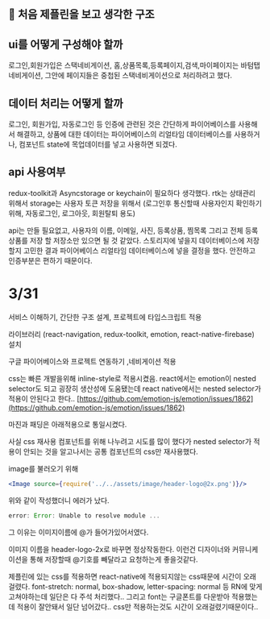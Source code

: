 ## 💭 처음 제플린을 보고 생각한 구조

## ui를 어떻게 구성해야 할까

로그인,회원가입은 스택네비게이션, 홈,상품목록,등록페이지,검색,마이페이지는 바텀탭 네비게이션, 그안에 페이지들은 중첩된 스택네비게이션으로 처리하려고 했다.

## 데이터 처리는 어떻게 할까

로그인, 회원가입, 자동로그인 등 인증에 관련된 것은 간단하게 파이어베이스를 사용해서 해결하고, 상품에 대한 데이터는 파이어베이스의 리얼타임 데이터베이스를 사용하거나, 컴포넌트 state에 목업데이터를 넣고 사용하면 되겠다.

## api 사용여부

redux-toolkit과 Asyncstorage or keychain이 필요하다 생각했다. rtk는 상태관리 위해서 storage는 사용자 토큰 저장을 위해서 (로그인후 통신할때 사용자인지 확인하기 위해, 자동로그인, 로그아웃, 회원탈퇴 용도)

api는 만들 필요없고, 사용자의 이름, 이메일, 사진, 등록상품, 찜목록 그리고 전체 등록상품를 저장 할 저장소만 있으면 될 것 같았다. 스토리지에 넣을지 데이터베이스에 저장할지 고민한 결과 파이어베이스 리얼타임 데이터베이스에 넣을 결정을 했다. 안전하고 인증부분은 편하기 때문이다.

# 3/31

서비스 이해하기, 간단한 구조 설계,  프로젝트에 타입스크립트 적용

라이브러리 (react-navigation, redux-toolkit, emotion, react-native-firebase) 설치

구글 파이어베이스와 프로젝트 연동하기 ,네비게이션 적용

css는 빠른 개발을위해 inline-style로 적용시켰음. react에서는 emotion이 nested selector도 되고 굉장히 생산성에 도움됐는데 react native에서는 nested selector가 적용이 안된다고 한다..
[https://github.com/emotion-js/emotion/issues/1862](https://github.com/emotion-js/emotion/issues/1862) 

마진과 패딩은 아래적용으로 통일시켰다.

사실 css 재사용 컴포넌트를 위해 나누려고 시도를 많이 했다가 nested selector가 적용이 안되는 것을 알고나서는 공통 컴포넌트의 css만 재사용했다. 

image를 불러오기 위해 

```jsx
<Image source={require('../../assets/image/header-logo@2x.png')}/>
```

위와 같이 작성했더니 에러가 났다.

```jsx
error: Error: Unable to resolve module ...
```

그 이유는 이미지이름에 @가 들어가있어서였다.

이미지 이름을 header-logo-2x로 바꾸면 정상작동한다. 이런건 디자이너와 커뮤니케이션을 통해 저장할때 @기호를 빼달라고 요청하는게 좋을것같다.

제플린에 있는 css를 적용하면 react-native에 적용되지않는 css때문에 시간이 오래걸렸다. font-stretch: normal, box-shadow, letter-spacing: normal 등 RN에 맞게 고쳐야하는데 일단은 다 주석 처리했다.. 그리고 font는 구글폰트를 다운받아 적용했는데 적용이 잘안돼서 일단 넘어갔다.. css만 적용하는것도 시간이 오래걸렸기때문이다..
